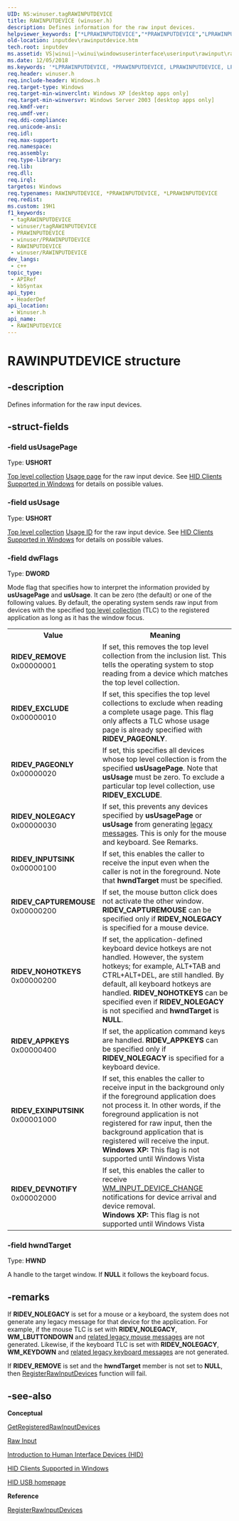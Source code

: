 ```yaml
---
UID: NS:winuser.tagRAWINPUTDEVICE
title: RAWINPUTDEVICE (winuser.h)
description: Defines information for the raw input devices.
helpviewer_keywords: ["*LPRAWINPUTDEVICE","*PRAWINPUTDEVICE","LPRAWINPUTDEVICE","LPRAWINPUTDEVICE structure pointer [Keyboard and Mouse Input]","PRAWINPUTDEVICE","PRAWINPUTDEVICE structure pointer [Keyboard and Mouse Input]","RAWINPUTDEVICE","RAWINPUTDEVICE structure [Keyboard and Mouse Input]","RIDEV_APPKEYS","RIDEV_CAPTUREMOUSE","RIDEV_DEVNOTIFY","RIDEV_EXCLUDE","RIDEV_EXINPUTSINK","RIDEV_INPUTSINK","RIDEV_NOHOTKEYS","RIDEV_NOLEGACY","RIDEV_PAGEONLY","RIDEV_REMOVE","_win32_RAWINPUTDEVICE_str","_win32_rawinputdevice_str_cpp","inputdev.rawinputdevice","winui._win32_rawinputdevice_str","winuser/LPRAWINPUTDEVICE","winuser/PRAWINPUTDEVICE","winuser/RAWINPUTDEVICE"]
old-location: inputdev\rawinputdevice.htm
tech.root: inputdev
ms.assetid: VS|winui|~\winui\windowsuserinterface\userinput\rawinput\rawinputreference\rawinputstructures\rawinputdevice.htm
ms.date: 12/05/2018
ms.keywords: '*LPRAWINPUTDEVICE, *PRAWINPUTDEVICE, LPRAWINPUTDEVICE, LPRAWINPUTDEVICE structure pointer [Keyboard and Mouse Input], PRAWINPUTDEVICE, PRAWINPUTDEVICE structure pointer [Keyboard and Mouse Input], RAWINPUTDEVICE, RAWINPUTDEVICE structure [Keyboard and Mouse Input], RIDEV_APPKEYS, RIDEV_CAPTUREMOUSE, RIDEV_DEVNOTIFY, RIDEV_EXCLUDE, RIDEV_EXINPUTSINK, RIDEV_INPUTSINK, RIDEV_NOHOTKEYS, RIDEV_NOLEGACY, RIDEV_PAGEONLY, RIDEV_REMOVE, _win32_RAWINPUTDEVICE_str, _win32_rawinputdevice_str_cpp, inputdev.rawinputdevice, winui._win32_rawinputdevice_str, winuser/LPRAWINPUTDEVICE, winuser/PRAWINPUTDEVICE, winuser/RAWINPUTDEVICE'
req.header: winuser.h
req.include-header: Windows.h
req.target-type: Windows
req.target-min-winverclnt: Windows XP [desktop apps only]
req.target-min-winversvr: Windows Server 2003 [desktop apps only]
req.kmdf-ver: 
req.umdf-ver: 
req.ddi-compliance: 
req.unicode-ansi: 
req.idl: 
req.max-support: 
req.namespace: 
req.assembly: 
req.type-library: 
req.lib: 
req.dll: 
req.irql: 
targetos: Windows
req.typenames: RAWINPUTDEVICE, *PRAWINPUTDEVICE, *LPRAWINPUTDEVICE
req.redist: 
ms.custom: 19H1
f1_keywords:
 - tagRAWINPUTDEVICE
 - winuser/tagRAWINPUTDEVICE
 - PRAWINPUTDEVICE
 - winuser/PRAWINPUTDEVICE
 - RAWINPUTDEVICE
 - winuser/RAWINPUTDEVICE
dev_langs:
 - c++
topic_type:
 - APIRef
 - kbSyntax
api_type:
 - HeaderDef
api_location:
 - Winuser.h
api_name:
 - RAWINPUTDEVICE
---
```


# RAWINPUTDEVICE structure


## -description

Defines information for the raw input devices.

## -struct-fields

### -field usUsagePage

Type: <b>USHORT</b>

[Top level collection](/windows-hardware/drivers/hid/top-level-collections) [Usage page](/windows-hardware/drivers/hid/hid-usages#usage-page) for the raw input device. See [HID Clients Supported in Windows](/windows-hardware/drivers/hid/hid-architecture#hid-clients-supported-in-windows) for details on possible values.

### -field usUsage

Type: <b>USHORT</b>

[Top level collection](/windows-hardware/drivers/hid/top-level-collections) [Usage ID](/windows-hardware/drivers/hid/hid-usages#usage-id) for the raw input device. See [HID Clients Supported in Windows](/windows-hardware/drivers/hid/hid-architecture#hid-clients-supported-in-windows) for details on possible values.

### -field dwFlags

Type: <b>DWORD</b>

Mode flag that specifies how to interpret the information provided by <b>usUsagePage</b> and <b>usUsage</b>. It can be zero (the default) or one of the following values. By default, the operating system sends raw input from devices with the specified [top level collection](/windows-hardware/drivers/hid/top-level-collections) (TLC) to the registered application as long as it has the window focus. 

<table>
<tr>
<th>Value</th>
<th>Meaning</th>
</tr>
<tr>
<td width="40%"><a id="RIDEV_REMOVE"></a><a id="ridev_remove"></a><dl>
<dt><b>RIDEV_REMOVE</b></dt>
<dt>0x00000001</dt>
</dl>
</td>
<td width="60%">
If set, this removes the top level collection from the inclusion list. This tells the operating system to stop reading from a device which matches the top level collection.
</td>
</tr>
<tr>
<td width="40%"><a id="RIDEV_EXCLUDE"></a><a id="ridev_exclude"></a><dl>
<dt><b>RIDEV_EXCLUDE</b></dt>
<dt>0x00000010</dt>
</dl>
</td>
<td width="60%">
If set, this specifies the top level collections to exclude when reading a complete usage page. This flag only affects a TLC whose usage page is already specified with <b>RIDEV_PAGEONLY</b>. 
</td>
</tr>
<tr>
<td width="40%"><a id="RIDEV_PAGEONLY"></a><a id="ridev_pageonly"></a><dl>
<dt><b>RIDEV_PAGEONLY</b></dt>
<dt>0x00000020</dt>
</dl>
</td>
<td width="60%">
If set, this specifies all devices whose top level collection is from the specified <b>usUsagePage</b>. Note that <b>usUsage</b> must be zero. To exclude a particular top level collection, use <b>RIDEV_EXCLUDE</b>.
</td>
</tr>
<tr>
<td width="40%"><a id="RIDEV_NOLEGACY"></a><a id="ridev_nolegacy"></a><dl>
<dt><b>RIDEV_NOLEGACY</b></dt>
<dt>0x00000030</dt>
</dl>
</td>
<td width="60%">
If set, this prevents any devices specified by <b>usUsagePage</b> or <b>usUsage</b> from generating <a href="/windows/win32/inputdev/mouse-input-notifications">legacy messages</a>. This is only for the mouse and keyboard. See Remarks.
</td>
</tr>
<tr>
<td width="40%"><a id="RIDEV_INPUTSINK"></a><a id="ridev_inputsink"></a><dl>
<dt><b>RIDEV_INPUTSINK</b></dt>
<dt>0x00000100</dt>
</dl>
</td>
<td width="60%">
If set, this enables the caller to receive the input even when the caller is not in the foreground.  Note that <b>hwndTarget</b> must be specified.
</td>
</tr>
<tr>
<td width="40%"><a id="RIDEV_CAPTUREMOUSE"></a><a id="ridev_capturemouse"></a><dl>
<dt><b>RIDEV_CAPTUREMOUSE</b></dt>
<dt>0x00000200</dt>
</dl>
</td>
<td width="60%">
If set, the mouse button click does not activate the other window. <b>RIDEV_CAPTUREMOUSE</b> can be specified only if <b>RIDEV_NOLEGACY</b> is specified for a mouse device.  
</td>
</tr>
<tr>
<td width="40%"><a id="RIDEV_NOHOTKEYS"></a><a id="ridev_nohotkeys"></a><dl>
<dt><b>RIDEV_NOHOTKEYS</b></dt>
<dt>0x00000200</dt>
</dl>
</td>
<td width="60%">
If set, the application-defined keyboard device hotkeys are not handled. However, the system hotkeys; for example, ALT+TAB and CTRL+ALT+DEL, are still handled. By default, all keyboard hotkeys are handled. <b>RIDEV_NOHOTKEYS</b> can be specified even if <b>RIDEV_NOLEGACY</b> is not specified and <b>hwndTarget</b> is <b>NULL</b>.
</td>
</tr>
<tr>
<td width="40%"><a id="RIDEV_APPKEYS"></a><a id="ridev_appkeys"></a><dl>
<dt><b>RIDEV_APPKEYS</b></dt>
<dt>0x00000400</dt>
</dl>
</td>
<td width="60%">
If set, the application command keys are handled. <b>RIDEV_APPKEYS</b> can be specified only if <b>RIDEV_NOLEGACY</b> is specified for a keyboard device.
</td>
</tr>
<tr>
<td width="40%"><a id="RIDEV_EXINPUTSINK"></a><a id="ridev_exinputsink"></a><dl>
<dt><b>RIDEV_EXINPUTSINK</b></dt>
<dt>0x00001000</dt>
</dl>
</td>
<td width="60%">
If set, this enables the caller to receive input in the background only if the foreground application does not process it. In other words, if the foreground application is not registered for raw input, then the background application that is registered will receive the input.
<br><b>Windows XP:</b> This flag is not supported until Windows Vista
</td>
</tr>
<tr>
<td width="40%"><a id="RIDEV_DEVNOTIFY"></a><a id="ridev_devnotify"></a><dl>
<dt><b>RIDEV_DEVNOTIFY</b></dt>
<dt>0x00002000</dt>
</dl>
</td>
<td width="60%">
If set, this enables the caller to receive <a href="/windows/desktop/inputdev/wm-input-device-change">WM_INPUT_DEVICE_CHANGE</a> notifications for device arrival and device removal.
<br><b>Windows XP:</b> This flag is not supported until Windows Vista
</td>
</tr>
</table>

### -field hwndTarget

Type: <b>HWND</b>

A handle to the target window. If <b>NULL</b> it follows the keyboard focus.

## -remarks

If <b>RIDEV_NOLEGACY</b> is set for a mouse or a keyboard, the system does not generate any legacy message for that device for the application. For example, if the mouse TLC is set with <b>RIDEV_NOLEGACY</b>, **WM_LBUTTONDOWN** and <a href="/windows/win32/inputdev/mouse-input-notifications">related legacy mouse messages</a> are not generated. Likewise, if the keyboard TLC is set with <b>RIDEV_NOLEGACY</b>, **WM_KEYDOWN** and <a href="/windows/win32/inputdev/keyboard-input-notifications">related legacy keyboard messages</a> are not generated.

If <b>RIDEV_REMOVE</b> is set and the <b>hwndTarget</b> member is not set to <b>NULL</b>, then [RegisterRawInputDevices](nf-winuser-registerrawinputdevices.md) function will fail.

## -see-also

<b>Conceptual</b>

[GetRegisteredRawInputDevices](nf-winuser-getregisteredrawinputdevices.md)

[Raw Input](/windows/desktop/inputdev/raw-input)

[Introduction to Human Interface Devices (HID)](/windows-hardware/drivers/hid/)

[HID Clients Supported in Windows](/windows-hardware/drivers/hid/hid-architecture#hid-clients-supported-in-windows)

[HID USB homepage](https://www.usb.org/hid)

<b>Reference</b>

[RegisterRawInputDevices](nf-winuser-registerrawinputdevices.md)